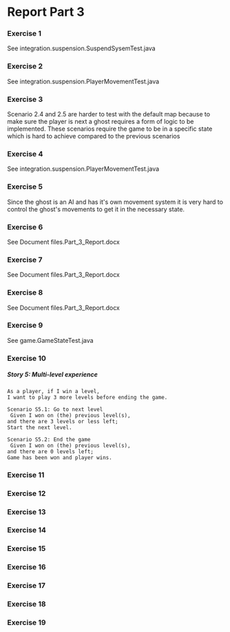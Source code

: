 # Report Part 3

### Exercise 1
See integration.suspension.SuspendSysemTest.java

### Exercise 2
See integration.suspension.PlayerMovementTest.java

### Exercise 3
Scenario 2.4 and 2.5 are harder to test with the default map because to make sure the player is next
a ghost requires a form of logic to be implemented. These scenarios require the game to be in a
specific state which is hard to achieve compared to the previous scenarios

### Exercise 4
See integration.suspension.PlayerMovementTest.java

### Exercise 5
Since the ghost is an AI and has it's own movement system it is very hard to control the ghost's
movements to get it in the necessary state.

### Exercise 6
See Document files.Part_3_Report.docx

### Exercise 7
See Document files.Part_3_Report.docx

### Exercise 8
See Document files.Part_3_Report.docx

### Exercise 9
See game.GameStateTest.java

### Exercise 10

##### Story 5: Multi-level experience
```text
As a player, if I win a level, 
I want to play 3 more levels before ending the game.

Scenario S5.1: Go to next level
 Given I won on (the) previous level(s),
and there are 3 levels or less left;
Start the next level.

Scenario S5.2: End the game
 Given I won on (the) previous level(s),
and there are 0 levels left;
Game has been won and player wins.
```
    
### Exercise 11


### Exercise 12 
 
### Exercise 13

### Exercise 14

### Exercise 15

### Exercise 16

### Exercise 17

### Exercise 18

### Exercise 19
